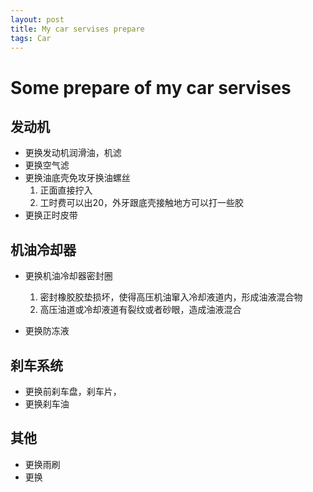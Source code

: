 ```yaml
---
layout: post
title: My car servises prepare
tags: Car
---
```



# Some prepare of my car servises

## 发动机
* 更换发动机润滑油，机滤
* 更换空气滤
* 更换油底壳免攻牙换油螺丝
  
  1. 正面直接拧入
  2. 工时费可以出20，外牙跟底壳接触地方可以打一些胶
* 更换正时皮带

## 机油冷却器
* 更换机油冷却器密封圈
  
  1. 密封橡胶胶垫损坏，使得高压机油窜入冷却液道内，形成油液混合物
  2. 高压油道或冷却液道有裂纹或者砂眼，造成油液混合
* 更换防冻液

## 刹车系统
* 更换前刹车盘，刹车片，
* 更换刹车油

## 其他
* 更换雨刷
* 更换

